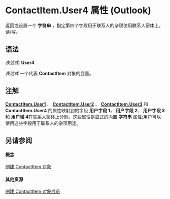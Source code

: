 
# ContactItem.User4 属性 (Outlook)

返回或设置一个 **字符串** ，指定第四个字段用于联系人的杂项使用联系人窗体上。读/写。


## 语法

 _表达式_. **User4**

 _表达式_ 一个代表 **ContactItem** 对象的变量。


## 注解

 **[ContactItem.User1](eae210af-eca7-8229-d2a3-eaca2c357f6c.md)** 、 **[ContactItem.User2](6155ee5e-076a-2560-a220-e0dd07e243ba.md)** 、 **[ContactItem.User3](feac1ac5-9598-7183-7262-6f28e23efaaa.md)** 和 **ContactItem.User4** 的属性映射到的字段 **用户字段 1**， **用户字段 2**、 **用户字段 3**和 **用户域 4**在联系人窗体上分别。这些属性是显式的内置 **字符串** 属性;用户可以使用这些字段用于联系人的杂项用途。


## 另请参阅


#### 概念


[创建 ContactItem 对象](8e32093c-a678-f1fd-3f35-c2d8994d166f.md)
#### 其他资源


[创建 ContactItem 对象成员](a8b13369-4c87-02aa-e62a-1f3067e559fa.md)